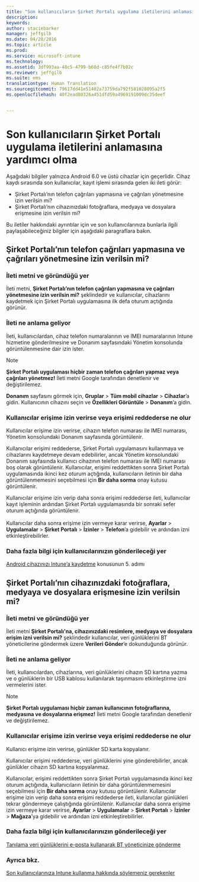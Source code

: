 ```yaml
---
title: "Son kullanıcıların Şirket Portalı uygulama iletilerini anlamasına yardımcı olma | Microsoft Intune"
description: 
keywords: 
author: staciebarker
manager: jeffgilb
ms.date: 04/28/2016
ms.topic: article
ms.prod: 
ms.service: microsoft-intune
ms.technology: 
ms.assetid: 3df993aa-48c5-4799-b68d-c85fe4f7b02c
ms.reviewer: jeffgilb
ms.suite: ems
translationtype: Human Translation
ms.sourcegitcommit: 79617dd41e51402a73759da792f581028095a2f5
ms.openlocfilehash: 40f2ead80326a451dfd59a4969191009dc35deef


---
```


# Son kullanıcıların Şirket Portalı uygulama iletilerini anlamasına yardımcı olma

Aşağıdaki bilgiler yalnızca Android 6.0 ve üstü cihazlar için geçerlidir. Cihaz kaydı sırasında son kullanıcılar, kayıt işlemi sırasında gelen iki ileti görür:

- Şirket Portalı’nın telefon çağrıları yapmasına ve çağrıları yönetmesine izin verilsin mi?
- Şirket Portalı’nın cihazınızdaki fotoğraflara, medyaya ve dosyalara erişmesine izin verilsin mi?

Bu iletiler hakkındaki ayrıntılar için ve son kullanıcılarınıza bunlarla ilgili paylaşabileceğiniz bilgiler için aşağıdaki paragraflara bakın.

## Şirket Portalı’nın telefon çağrıları yapmasına ve çağrıları yönetmesine izin verilsin mi?

### İleti metni ve göründüğü yer
İleti metni, **Şirket Portalı’nın telefon çağrıları yapmasına ve çağrıları yönetmesine izin verilsin mi?** şeklindedir ve kullanıcılar, cihazlarını kaydetmek için Şirket Portalı uygulamasına ilk defa oturum açtığında görünür.

### İleti ne anlama geliyor
İleti, kullanıcılardan, cihaz telefon numaralarının ve IMEI numaralarının Intune hizmetine gönderilmesine ve Donanım sayfasındaki Yönetim konsolunda görüntülenmesine dair izin ister.

> [!NOTE]
> **Şirket Portalı uygulaması hiçbir zaman telefon çağrıları yapmaz veya çağrıları yönetmez!** İleti metni Google tarafından denetlenir ve değiştirilemez.

**Donanım** sayfasını görmek için, **Gruplar** > **Tüm mobil cihazlar** > **Cihazlar**’a gidin. Kullanıcının cihazını seçin ve **Özellikleri Görüntüle** > **Donanım**’a gidin.

### Kullanıcılar erişime izin verirse veya erişimi reddederse ne olur
Kullanıcılar erişime izin verirse, cihazın telefon numarası ile IMEI numarası, Yönetim konsolundaki Donanım sayfasında görüntülenir.

Kullanıcılar erişimi reddederse, Şirket Portalı uygulamasını kullanmaya ve cihazlarını kaydetmeye devam edebilirler, ancak Yönetim konsolundaki Donanım sayfasında kullanıcı cihazının telefon numarası ile IMEI numarası boş olarak görüntülenir. Kullanıcılar, erişimi reddettikten sonra Şirket Portalı uygulamasında ikinci kez oturum açtığında, kullanıcıların iletinin bir daha görüntülenmemesini seçebilmesi için **Bir daha sorma** onay kutusu görüntülenir.

Kullanıcılar erişime izin verip daha sonra erişimi reddederse ileti, kullanıcılar kayıt işleminin ardından Şirket Portalı uygulamasında bir sonraki sefer oturum açtığında görüntülenir.</br></br>Kullanıcılar daha sonra erişime izin vermeye karar verirse, **Ayarlar** > **Uygulamalar** > **Şirket Portalı** > **İzinler** > **Telefon**’a gidebilir ve ardından izni etkinleştirebilirler.

### Daha fazla bilgi için kullanıcılarınızın gönderileceği yer
[Android cihazınızı Intune’a kaydetme](/Intune/EndUser/enroll-your-device-in-intune-android) konusunun 5. adımı

## Şirket Portalı’nın cihazınızdaki fotoğraflara, medyaya ve dosyalara erişmesine izin verilsin mi?

### İleti metni ve göründüğü yer
İleti metni **Şirket Portalı'na, cihazınızdaki resimlere, medyaya ve dosyalara erişim izni verilsin mi?** şeklindedir kullanıcılar, veri günlüklerini BT yöneticilerine göndermek üzere **Verileri Gönder**’e dokunduğunda görünür.

### İleti ne anlama geliyor
İleti, kullanıcılardan, cihazlarına, veri günlüklerini cihazın SD kartına yazma ve o günlüklerin bir USB kablosu kullanılarak taşınmasını etkinleştirme izni vermelerini ister.   

> [!NOTE]
> **Şirket Portalı uygulaması hiçbir zaman kullanıcının fotoğraflarına, medyasına ve dosyalarına erişmez!** İleti metni Google tarafından denetlenir ve değiştirilemez.

### Kullanıcılar erişime izin verirse veya erişimi reddederse ne olur
Kullanıcı erişime izin verirse, günlükler SD karta kopyalanır.

Kullanıcılar erişimi reddederse, veri günlüklerini yine gönderebilirler, ancak günlükler cihazın SD kartına kopyalanmaz.

Kullanıcılar, erişimi reddettikten sonra Şirket Portalı uygulamasında ikinci kez oturum açtığında, kullanıcıların iletinin bir daha görüntülenmemesini seçebilmesi için **Bir daha sorma** onay kutusu görüntülenir. Kullanıcılar erişime izin verip daha sonra erişimi reddederse ileti, kullanıcılar günlükleri tekrar göndermeye çalıştığında görüntülenir. Kullanıcılar daha sonra erişime izin vermeye karar verirse, **Ayarlar** > **Uygulamalar** > **Şirket Portalı** > **İzinler** > **Mağaza**’ya gidebilir ve ardından izni etkinleştirebilirler.

### Daha fazla bilgi için kullanıcılarınızın gönderileceği yer
[Tanılama veri günlüklerini e-posta kullanarak BT yöneticinize gönderme](/Intune/EndUser/send-diagnostic-data-logs-to-your-it-administrator-using-email-android)


### Ayrıca bkz.
[Son kullanıcılarınıza Intune kullanma hakkında söylemeniz gerekenler](/intune/deploy-use/what-to-tell-your-end-users-about-using-microsoft-intune)



<!--HONumber=Jul16_HO1-->


